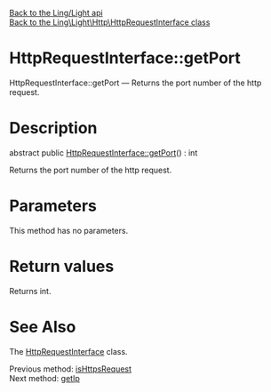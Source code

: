 [Back to the Ling/Light api](https://github.com/lingtalfi/Light/blob/master/doc/api/Ling/Light.md)<br>
[Back to the Ling\Light\Http\HttpRequestInterface class](https://github.com/lingtalfi/Light/blob/master/doc/api/Ling/Light/Http/HttpRequestInterface.md)


HttpRequestInterface::getPort
================



HttpRequestInterface::getPort — Returns the port number of the http request.




Description
================


abstract public [HttpRequestInterface::getPort](https://github.com/lingtalfi/Light/blob/master/doc/api/Ling/Light/Http/HttpRequestInterface/getPort.md)() : int




Returns the port number of the http request.




Parameters
================

This method has no parameters.


Return values
================

Returns int.








See Also
================

The [HttpRequestInterface](https://github.com/lingtalfi/Light/blob/master/doc/api/Ling/Light/Http/HttpRequestInterface.md) class.

Previous method: [isHttpsRequest](https://github.com/lingtalfi/Light/blob/master/doc/api/Ling/Light/Http/HttpRequestInterface/isHttpsRequest.md)<br>Next method: [getIp](https://github.com/lingtalfi/Light/blob/master/doc/api/Ling/Light/Http/HttpRequestInterface/getIp.md)<br>

